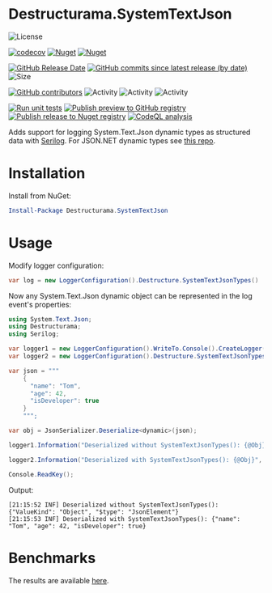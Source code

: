 # Destructurama.SystemTextJson

![License](https://img.shields.io/github/license/destructurama/system-text-json)

[![codecov](https://codecov.io/gh/destructurama/system-text-json/graph/badge.svg?token=abGh9D57gU)](https://codecov.io/gh/destructurama/system-text-json)
[![Nuget](https://img.shields.io/nuget/dt/Destructurama.SystemTextJson)](https://www.nuget.org/packages/Destructurama.SystemTextJson)
[![Nuget](https://img.shields.io/nuget/v/Destructurama.SystemTextJson)](https://www.nuget.org/packages/Destructurama.SystemTextJson)

[![GitHub Release Date](https://img.shields.io/github/release-date/destructurama/system-text-json?label=released)](https://github.com/destructurama/system-text-json/releases)
[![GitHub commits since latest release (by date)](https://img.shields.io/github/commits-since/destructurama/system-text-json/latest?label=new+commits)](https://github.com/destructurama/system-text-json/commits/master)
![Size](https://img.shields.io/github/repo-size/destructurama/system-text-json)

[![GitHub contributors](https://img.shields.io/github/contributors/destructurama/system-text-json)](https://github.com/destructurama/system-text-json/graphs/contributors)
![Activity](https://img.shields.io/github/commit-activity/w/destructurama/system-text-json)
![Activity](https://img.shields.io/github/commit-activity/m/destructurama/system-text-json)
![Activity](https://img.shields.io/github/commit-activity/y/destructurama/system-text-json)

[![Run unit tests](https://github.com/destructurama/system-text-json/actions/workflows/test.yml/badge.svg)](https://github.com/destructurama/system-text-json/actions/workflows/test.yml)
[![Publish preview to GitHub registry](https://github.com/destructurama/system-text-json/actions/workflows/publish-preview.yml/badge.svg)](https://github.com/destructurama/system-text-json/actions/workflows/publish-preview.yml)
[![Publish release to Nuget registry](https://github.com/destructurama/system-text-json/actions/workflows/publish-release.yml/badge.svg)](https://github.com/destructurama/system-text-json/actions/workflows/publish-release.yml)
[![CodeQL analysis](https://github.com/destructurama/system-text-json/actions/workflows/codeql-analysis.yml/badge.svg)](https://github.com/destructurama/system-text-json/actions/workflows/codeql-analysis.yml)

Adds support for logging System.Text.Json dynamic types as structured data with [Serilog](https://serilog.net).
For JSON.NET dynamic types see [this repo](https://github.com/destructurama/json-net).

# Installation

Install from NuGet:

```powershell
Install-Package Destructurama.SystemTextJson
```

# Usage

Modify logger configuration:

```csharp
var log = new LoggerConfiguration().Destructure.SystemTextJsonTypes()
```

Now any System.Text.Json dynamic object can be represented in the log event's properties:

```csharp
using System.Text.Json;
using Destructurama;
using Serilog;

var logger1 = new LoggerConfiguration().WriteTo.Console().CreateLogger();
var logger2 = new LoggerConfiguration().Destructure.SystemTextJsonTypes().WriteTo.Console().CreateLogger();

var json = """
    {
      "name": "Tom",
      "age": 42,
      "isDeveloper": true
    }
    """;

var obj = JsonSerializer.Deserialize<dynamic>(json);

logger1.Information("Deserialized without SystemTextJsonTypes(): {@Obj}", obj);

logger2.Information("Deserialized with SystemTextJsonTypes(): {@Obj}", obj);

Console.ReadKey();
```

Output:

```
[21:15:52 INF] Deserialized without SystemTextJsonTypes(): {"ValueKind": "Object", "$type": "JsonElement"}
[21:15:53 INF] Deserialized with SystemTextJsonTypes(): {"name": "Tom", "age": 42, "isDeveloper": true}
```

# Benchmarks

The results are available [here](https://destructurama.github.io/system-text-json/dev/bench/).
